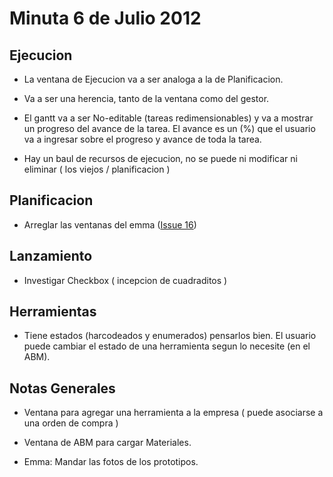 # Minuta 6 de Julio 2012 #

## Ejecucion ##
  * La ventana de Ejecucion va a ser analoga a la de Planificacion.

  * Va a ser una herencia, tanto de la ventana como del gestor.

  * El gantt va a ser No-editable (tareas redimensionables) y va a mostrar un progreso del avance de la tarea. El avance es un (%) que el usuario va a ingresar sobre el progreso y avance de toda la tarea.

  * Hay un baul de recursos de ejecucion, no se puede ni modificar ni eliminar ( los viejos / planificacion )

## Planificacion ##
  * Arreglar las ventanas del emma ([Issue 16](https://code.google.com/p/sippi/issues/detail?id=16))

## Lanzamiento ##
  * Investigar Checkbox ( incepcion de cuadraditos )

## Herramientas ##
  * Tiene estados (harcodeados y enumerados) pensarlos bien. El usuario puede cambiar el estado de una herramienta segun lo necesite (en el ABM).

## Notas Generales ##
  * Ventana para agregar una herramienta a la empresa ( puede asociarse a una orden de compra )

  * Ventana de ABM para cargar Materiales.

  * Emma: Mandar las fotos de los prototipos.